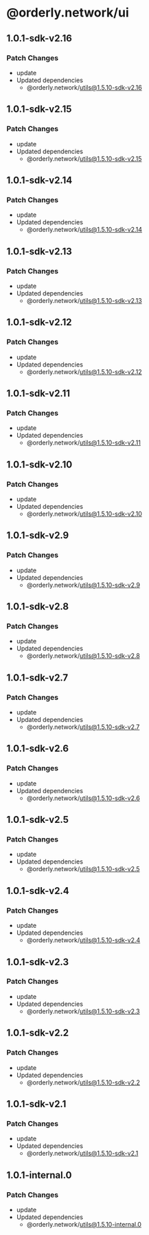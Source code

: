 # @orderly.network/ui

## 1.0.1-sdk-v2.16

### Patch Changes

- update
- Updated dependencies
  - @orderly.network/utils@1.5.10-sdk-v2.16

## 1.0.1-sdk-v2.15

### Patch Changes

- update
- Updated dependencies
  - @orderly.network/utils@1.5.10-sdk-v2.15

## 1.0.1-sdk-v2.14

### Patch Changes

- update
- Updated dependencies
  - @orderly.network/utils@1.5.10-sdk-v2.14

## 1.0.1-sdk-v2.13

### Patch Changes

- update
- Updated dependencies
  - @orderly.network/utils@1.5.10-sdk-v2.13

## 1.0.1-sdk-v2.12

### Patch Changes

- update
- Updated dependencies
  - @orderly.network/utils@1.5.10-sdk-v2.12

## 1.0.1-sdk-v2.11

### Patch Changes

- update
- Updated dependencies
  - @orderly.network/utils@1.5.10-sdk-v2.11

## 1.0.1-sdk-v2.10

### Patch Changes

- update
- Updated dependencies
  - @orderly.network/utils@1.5.10-sdk-v2.10

## 1.0.1-sdk-v2.9

### Patch Changes

- update
- Updated dependencies
  - @orderly.network/utils@1.5.10-sdk-v2.9

## 1.0.1-sdk-v2.8

### Patch Changes

- update
- Updated dependencies
  - @orderly.network/utils@1.5.10-sdk-v2.8

## 1.0.1-sdk-v2.7

### Patch Changes

- update
- Updated dependencies
  - @orderly.network/utils@1.5.10-sdk-v2.7

## 1.0.1-sdk-v2.6

### Patch Changes

- update
- Updated dependencies
  - @orderly.network/utils@1.5.10-sdk-v2.6

## 1.0.1-sdk-v2.5

### Patch Changes

- update
- Updated dependencies
  - @orderly.network/utils@1.5.10-sdk-v2.5

## 1.0.1-sdk-v2.4

### Patch Changes

- update
- Updated dependencies
  - @orderly.network/utils@1.5.10-sdk-v2.4

## 1.0.1-sdk-v2.3

### Patch Changes

- update
- Updated dependencies
  - @orderly.network/utils@1.5.10-sdk-v2.3

## 1.0.1-sdk-v2.2

### Patch Changes

- update
- Updated dependencies
  - @orderly.network/utils@1.5.10-sdk-v2.2

## 1.0.1-sdk-v2.1

### Patch Changes

- update
- Updated dependencies
  - @orderly.network/utils@1.5.10-sdk-v2.1

## 1.0.1-internal.0

### Patch Changes

- update
- Updated dependencies
  - @orderly.network/utils@1.5.10-internal.0
